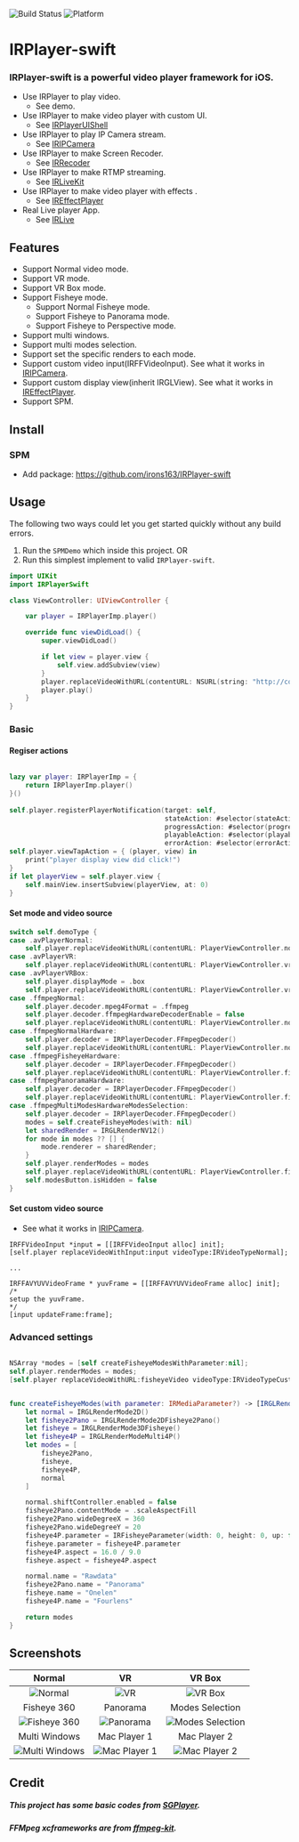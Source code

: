 ![Build Status](https://img.shields.io/badge/build-%20passing%20-brightgreen.svg)
![Platform](https://img.shields.io/badge/Platform-%20iOS%20-blue.svg)

# IRPlayer-swift

### IRPlayer-swift is a powerful video player framework for iOS.

- Use IRPlayer to play video.
    - See demo.
- Use IRPlayer to make video player with custom UI.
    - See [IRPlayerUIShell](https://github.com/irons163/IRPlayerUIShell)
- Use IRPlayer to play IP Camera stream.
    - See [IRIPCamera](https://github.com/irons163/IRIPCamera)
- Use IRPlayer to make Screen Recoder.
    - See [IRRecoder](https://github.com/irons163/IRRecoder)
- Use IRPlayer to make RTMP streaming.
    - See [IRLiveKit](https://github.com/irons163/IRLiveKit)
- Use IRPlayer to make video player with effects .
    - See [IREffectPlayer](https://github.com/irons163/IREffectPlayer)
- Real Live player App.
    - See [IRLive](https://github.com/irons163/IRLive)

## Features

- Support Normal video mode.
- Support VR mode.
- Support VR Box mode.
- Support Fisheye mode.
    - Support Normal Fisheye mode.
    - Support Fisheye to Panorama mode.
    - Support Fisheye to Perspective mode.
- Support multi windows.
- Support multi modes selection.
- Support set the specific renders to each mode.
- Support custom video input(IRFFVideoInput). See what it works in [IRIPCamera](https://github.com/irons163/IRIPCamera).
- Support custom display view(inherit IRGLView). See what it works in [IREffectPlayer](https://github.com/irons163/IREffectPlayer).
- Support SPM.

## Install
### SPM
- Add package: https://github.com/irons163/IRPlayer-swift

## Usage
The following two ways could let you get started quickly without any build errors.
1. Run the `SPMDemo` which inside this project. OR
2. Run this simplest implement to valid `IRPlayer-swift`.
```swift
import UIKit
import IRPlayerSwift

class ViewController: UIViewController {

    var player = IRPlayerImp.player()

    override func viewDidLoad() {
        super.viewDidLoad()

        if let view = player.view {
            self.view.addSubview(view)
        }
        player.replaceVideoWithURL(contentURL: NSURL(string: "http://commondatastorage.googleapis.com/gtv-videos-bucket/sample/BigBuckBunny.mp4"))
        player.play()
    }
}
```

### Basic
#### Regiser actions
```swift

lazy var player: IRPlayerImp = {
    return IRPlayerImp.player()
}()
    
self.player.registerPlayerNotification(target: self,
                                       stateAction: #selector(stateAction(_:)),
                                       progressAction: #selector(progressAction(_:)),
                                       playableAction: #selector(playableAction(_:)),
                                       errorAction: #selector(errorAction(_:)))
self.player.viewTapAction = { (player, view) in
    print("player display view did click!")
}
if let playerView = self.player.view {
    self.mainView.insertSubview(playerView, at: 0)
}

```

#### Set mode and video source

```swift
switch self.demoType {
case .avPlayerNormal:
    self.player.replaceVideoWithURL(contentURL: PlayerViewController.normalVideo as NSURL)
case .avPlayerVR:
    self.player.replaceVideoWithURL(contentURL: PlayerViewController.vrVideo as NSURL)
case .avPlayerVRBox:
    self.player.displayMode = .box
    self.player.replaceVideoWithURL(contentURL: PlayerViewController.vrVideo as NSURL)
case .ffmpegNormal:
    self.player.decoder.mpeg4Format = .ffmpeg
    self.player.decoder.ffmpegHardwareDecoderEnable = false
    self.player.replaceVideoWithURL(contentURL: PlayerViewController.normalVideo as NSURL)
case .ffmpegNormalHardware:
    self.player.decoder = IRPlayerDecoder.FFmpegDecoder()
    self.player.replaceVideoWithURL(contentURL: PlayerViewController.normalVideo as NSURL)
case .ffmpegFisheyeHardware:
    self.player.decoder = IRPlayerDecoder.FFmpegDecoder()
    self.player.replaceVideoWithURL(contentURL: PlayerViewController.fisheyeVideo as NSURL)
case .ffmpegPanoramaHardware:
    self.player.decoder = IRPlayerDecoder.FFmpegDecoder()
    self.player.replaceVideoWithURL(contentURL: PlayerViewController.fisheyeVideo as NSURL)
case .ffmpegMultiModesHardwareModesSelection:
    self.player.decoder = IRPlayerDecoder.FFmpegDecoder()
    modes = self.createFisheyeModes(with: nil)
    let sharedRender = IRGLRenderNV12()
    for mode in modes ?? [] {
        mode.renderer = sharedRender;
    }
    self.player.renderModes = modes
    self.player.replaceVideoWithURL(contentURL: PlayerViewController.fisheyeVideo as NSURL)
    self.modesButton.isHidden = false
}

```

#### Set custom video source

- See what it works in [IRIPCamera](https://github.com/irons163/IRIPCamera).

``` obj-c
IRFFVideoInput *input = [[IRFFVideoInput alloc] init];
[self.player replaceVideoWithInput:input videoType:IRVideoTypeNormal];

...

IRFFAVYUVVideoFrame * yuvFrame = [[IRFFAVYUVVideoFrame alloc] init];
/*
setup the yuvFrame.
*/
[input updateFrame:frame];
```

### Advanced settings
```swift

NSArray *modes = [self createFisheyeModesWithParameter:nil];
self.player.renderModes = modes;
[self.player replaceVideoWithURL:fisheyeVideo videoType:IRVideoTypeCustom];


func createFisheyeModes(with parameter: IRMediaParameter?) -> [IRGLRenderMode] {
    let normal = IRGLRenderMode2D()
    let fisheye2Pano = IRGLRenderMode2DFisheye2Pano()
    let fisheye = IRGLRenderMode3DFisheye()
    let fisheye4P = IRGLRenderModeMulti4P()
    let modes = [
        fisheye2Pano,
        fisheye,
        fisheye4P,
        normal
    ]

    normal.shiftController.enabled = false
    fisheye2Pano.contentMode = .scaleAspectFill
    fisheye2Pano.wideDegreeX = 360
    fisheye2Pano.wideDegreeY = 20
    fisheye4P.parameter = IRFisheyeParameter(width: 0, height: 0, up: false, rx: 0, ry: 0, cx: 0, cy: 0, latmax: 80)
    fisheye.parameter = fisheye4P.parameter
    fisheye4P.aspect = 16.0 / 9.0
    fisheye.aspect = fisheye4P.aspect

    normal.name = "Rawdata"
    fisheye2Pano.name = "Panorama"
    fisheye.name = "Onelen"
    fisheye4P.name = "Fourlens"

    return modes
}

```

## Screenshots
| Normal | VR | VR Box
|:---:|:---:|:---:|
| ![Normal](./SPMDemo/ScreenShots/demo1.PNG)  |  ![VR](./SPMDemo/ScreenShots/demo2.PNG)  | ![VR Box](./SPMDemo/ScreenShots/demo3.PNG) |
| Fisheye 360 | Panorama | Modes Selection |
| ![Fisheye 360](./SPMDemo/ScreenShots/demo4.PNG) | ![Panorama](./SPMDemo/ScreenShots/demo5.PNG) | ![Modes Selection](./SPMDemo/ScreenShots/demo6.PNG) |
| Multi Windows | Mac Player 1 | Mac Player 2 |
| ![Multi Windows](./SPMDemo/ScreenShots/demo7.PNG) | ![Mac Player 1](./SPMDemo/ScreenShots/demo8.png) | ![Mac Player 2](./SPMDemo/ScreenShots/demo9.png) |


## Credit
##### This project has some basic codes from [SGPlayer](https://github.com/libobjc/SGPlayer).
##### FFMpeg xcframeworks are from [ffmpeg-kit](https://github.com/arthenica/ffmpeg-kit).

